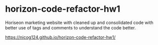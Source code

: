 # horizon-code-refactor-hw1

Horiseon marketing website with cleaned up and consolidated code with better use of tags and comments to understand the code better.


https://nicog124.github.io/horizon-code-refactor-hw1/



